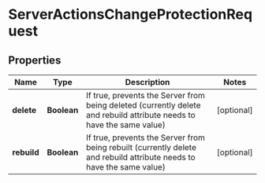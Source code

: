 

# ServerActionsChangeProtectionRequest


## Properties

| Name | Type | Description | Notes |
|------------ | ------------- | ------------- | -------------|
|**delete** | **Boolean** | If true, prevents the Server from being deleted (currently delete and rebuild attribute needs to have the same value) |  [optional] |
|**rebuild** | **Boolean** | If true, prevents the Server from being rebuilt (currently delete and rebuild attribute needs to have the same value) |  [optional] |



